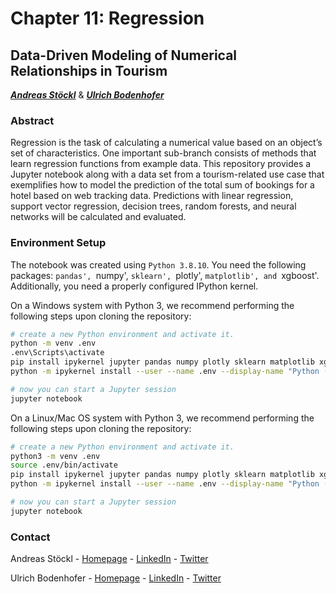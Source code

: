 # Chapter 11: Regression
## Data-Driven Modeling of Numerical Relationships in Tourism
***[Andreas Stöckl](https://github.com/astoeckl)*** & ***[Ulrich Bodenhofer](https://github.com/Ubod)***

### Abstract

Regression is the task of calculating a numerical value based on an object’s set of characteristics. One important sub-branch consists of methods that learn regression functions from example data. This repository provides a Jupyter notebook along with a data set from a tourism-related use case that exemplifies how to model the prediction of the total sum of bookings for a hotel based on web tracking data. Predictions with linear regression, support vector regression, decision trees, random forests, and neural networks will be calculated and evaluated.

### Environment Setup

The notebook was created using `Python 3.8.10`. You need the following packages: `pandas', `numpy', `sklearn', `plotly', `matplotlib', and `xgboost'. Additionally, you need a properly configured IPython kernel. 

On a Windows system with Python 3, we recommend performing the following steps upon cloning the repository:
```bash
# create a new Python environment and activate it.
python -m venv .env
.env\Scripts\activate
pip install ipykernel jupyter pandas numpy plotly sklearn matplotlib xgboost
python -m ipykernel install --user --name .env --display-name "Python (Data Science in Tourism)"

# now you can start a Jupyter session
jupyter notebook
```

On a Linux/Mac OS system with Python 3, we recommend performing the following steps upon cloning the repository:
```bash
# create a new Python environment and activate it.
python3 -m venv .env
source .env/bin/activate
pip install ipykernel jupyter pandas numpy plotly sklearn matplotlib xgboost
python -m ipykernel install --user --name .env --display-name "Python (Data Science in Tourism)"

# now you can start a Jupyter session
jupyter notebook
```

### Contact

Andreas Stöckl - [Homepage](http://www.stoeckl.ai/) - [LinkedIn](https://www.linkedin.com/in/andreas-st%C3%B6ckl-57682113a/) - [Twitter](https://twitter.com/stoecklai)

Ulrich Bodenhofer - [Homepage](http://ulrich.bodenhofer.com) - [LinkedIn](https://www.linkedin.com/in/ulrichbodenhofer/) - [Twitter](https://twitter.com/u_bode)
